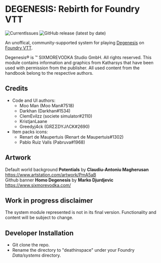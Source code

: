 # DEGENESIS: Rebirth for Foundry VTT
![CurrentIssues](https://img.shields.io/github/issues/greedyj4ck/DEGENESIS-FoundryVTT?style=for-the-badge) 
![GitHub release (latest by date)](https://img.shields.io/github/downloads/greedyj4ck/DEGENESIS-FoundryVTT/latest/total?style=for-the-badge)

An unoffical, community-supported system for playing [Degenesis](https://degenesis.com/) on [Foundry VTT](http://foundryvtt.com/).

Degenesis® is ™ SIXMOREVODKA Studio GmbH. All rights reserved. This module contains information and graphics from Katharsys that have been used with permission from the publisher. All used content from the handbook belong to the respective authors.

## Credits 

 * Code and UI authors:
   * Moo Man (Moo Man#7518)
   * Darkhan (Darkhan#1534)
   * ClemEvilzz (societe simulator#2110)
   * KristjanLaane
   * Greedyj4ck (GЯΣΣDYJΛCK#2690)
 * Item packs icons:
   * Renart de Maupertuis (Renart de Maupertuis#1302)
   * Pablo Ruiz Valls (Pabruva#1968)

## Artwork 
Default world background **Potentials** by **Claudiu-Antoniu Magherusan** https://www.artstation.com/artwork/PmA5aB  
Github banner **Homo Degenesis** by **Marko Djurdjevic** https://www.sixmorevodka.com/

## Work in progress disclaimer

The system module represented is not in its final version. Functionality and content will be subject to change. 

## Developer Installation

- Git clone the repo.
- Rename the directory to "deathinspace" under your Foundry _Data/systems_ directory.



